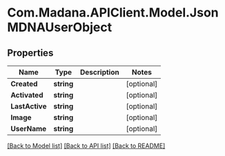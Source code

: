 
# Com.Madana.APIClient.Model.JsonMDNAUserObject

## Properties

Name | Type | Description | Notes
------------ | ------------- | ------------- | -------------
**Created** | **string** |  | [optional] 
**Activated** | **string** |  | [optional] 
**LastActive** | **string** |  | [optional] 
**Image** | **string** |  | [optional] 
**UserName** | **string** |  | [optional] 

[[Back to Model list]](../README.md#documentation-for-models)
[[Back to API list]](../README.md#documentation-for-api-endpoints)
[[Back to README]](../README.md)


